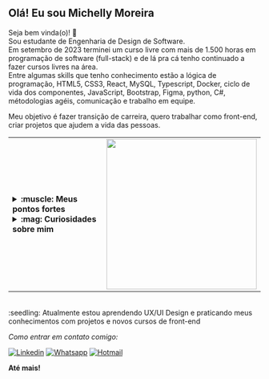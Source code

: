 ## Olá! Eu sou Michelly Moreira
Seja bem vinda(o)! 👋 <br>
Sou estudante de Engenharia de Design de Software. <br>
Em setembro de 2023 terminei um curso livre com mais de 1.500 horas em programação de software (full-stack) e de lá pra cá tenho continuado a fazer cursos livres na área. <br>
Entre algumas skills que tenho conhecimento estão a lógica de programação, HTML5, CSS3, React, MySQL, Typescript, Docker, ciclo de vida dos componentes, JavaScript, Bootstrap, Figma, python, C#, métodologias agéis, comunicação e trabalho em equipe. <br>

Meu objetivo é fazer transição de carreira, quero trabalhar como front-end, criar projetos que ajudem a vida das pessoas. <br>

<table border="0">
  <tr>
    <td>
      <details>
          <summary><strong>:muscle: Meus pontos fortes</strong></summary></br>
- Tenho sede genuína de conhecimento;</br>
- Sou empática com as emoções dos outros;</br>
- Aprecio autonomia e liberdade;</br>
- Meus valores me guiam, não o dinheiro;</br>
- Sou motivada quando trabalho por uma causa.</br>
      </details>
      <details>
          <summary><strong>:mag: Curiosidades sobre mim</strong></summary></br>
- Tenho tripofobia. </br>
- Não tomo café, mas gosto do cheiro.</br>
- Meu chocolate favorito é o Caribe, da garoto.</br>
- Na pandemia eu fiz trabalho voluntário, acolhendo pessoas que se sentiam infelizes.</br>
- Nas horas vagas eu gosto de ler livros e praticar duolingo.</br>
      </details>
      <td>
      <img width="300" src='https://gifs.eco.br/wp-content/uploads/2022/10/gifs-de-jogos-vorazes-em-chamas-34.gif'>
    </td>
    </td> 
  </tr>
</table>
</br>
:seedling: Atualmente estou aprendendo UX/UI Design e praticando meus conhecimentos com projetos e novos cursos de front-end </br>

*Como entrar em contato comigo:*

[![Linkedin](
https://img.shields.io/badge/LinkedIn-0077B5?style=for-the-badge&logo=linkedin&logoColor=white
)](
https://www.linkedin.com/in/michellymoreira/
)
[![Whatsapp](
https://img.shields.io/badge/WhatsApp-25D366?style=for-the-badge&logo=whatsapp&logoColor=white
)](
https://api.whatsapp.com/send?phone=5531994501188
)
[![Hotmail](
https://img.shields.io/badge/Hotmail-0078D4?style=for-the-badge&logo=microsoft-outlook&logoColor=white
)](
mailto:michelly.daiana@hotmail.com
)

<strong>Até mais!</strong>
